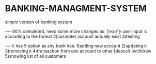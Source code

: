 # BANKING-MANAGMENT-SYSTEM
simple version of banking system

--- 90% completed, need some more changes as:
  1)varify user input is according to the format
  2)cusmoter account actually exist 
  3)testing
  
--- it has 5 option as any bank has:
  1)adding new account 
  2)updating it
  3)removing it
  4)transaction from one account to other |deposit |withdraw
  5)showing list of all customers
